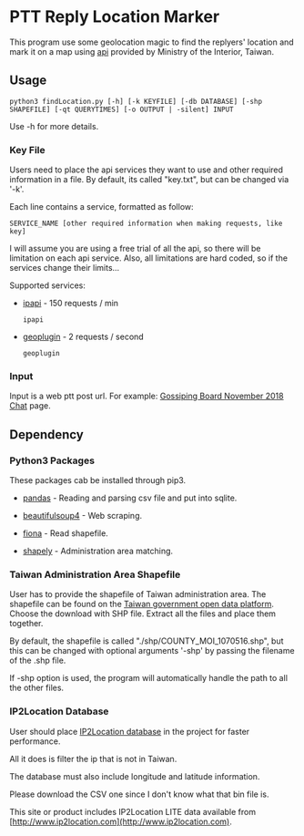 # PTT Reply Location Marker

This program use some geolocation magic to find the replyers' location and mark it on a map using [api](https://segis.moi.gov.tw/STAT/Web/Portal/STAT_PortalHome.aspx#) provided by Ministry of the Interior, Taiwan.

## Usage

```
python3 findLocation.py [-h] [-k KEYFILE] [-db DATABASE] [-shp SHAPEFILE] [-qt QUERYTIMES] [-o OUTPUT | -silent] INPUT
```

Use -h for more details.

### Key File

Users need to place the api services they want to use and other required information in a file. By default, its called "key.txt", but can be changed via '-k'.

Each line contains a service, formatted as follow:

```
SERVICE_NAME [other required information when making requests, like key]
```

I will assume you are using a free trial of all the api, so there will be limitation on each api service. Also, all limitations are hard coded, so if the services change their limits...

Supported services:

* [ipapi](http://ip-api.com/) - 150 requests / min
	```
	ipapi
	```

* [geoplugin](https://www.geoplugin.com/) - 2 requests / second 
	```
	geoplugin
	```

### Input

Input is a web ptt post url. For example: [Gossiping Board November 2018 Chat](https://www.ptt.cc/bbs/Gossiping/M.1541093112.A.727.html) page.

## Dependency

### Python3 Packages

These packages cab be installed through pip3.

* [pandas](https://pandas.pydata.org/) - Reading and parsing csv file and put into sqlite.

* [beautifulsoup4](https://www.crummy.com/software/BeautifulSoup/bs4/doc/) - Web scraping.

* [fiona](https://github.com/Toblerity/Fiona) - Read shapefile.

* [shapely](https://pypi.org/project/Shapely/) - Administration area matching.

### Taiwan Administration Area Shapefile

User has to provide the shapefile of Taiwan administration area. The shapefile can be found on the [Taiwan government open data platform](https://data.gov.tw/datasets/search?qs=%E7%9B%B4%E8%BD%84%E5%B8%82%E3%80%81%E7%B8%A3%E5%B8%82%E7%95%8C%E7%B7%9A). Choose the download with SHP file. Extract all the files and place them together.

By default, the shapefile is called "./shp/COUNTY\_MOI\_1070516.shp", but this can be changed with optional arguments '-shp' by passing the filename of the .shp file.

If -shp option is used, the program will automatically handle the path to all the other files.

### IP2Location Database

User should place [IP2Location database](https://lite.ip2location.com/) in the project for faster performance.

All it does is filter the ip that is not in Taiwan.

The database must also include longitude and latitude information.

Please download the CSV one since I don't know what that bin file is.

This site or product includes IP2Location LITE data available from [http://www.ip2location.com](http://www.ip2location.com).

